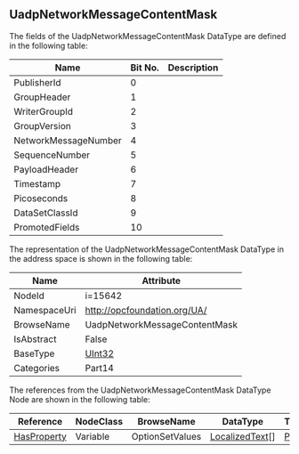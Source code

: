 <!-- datatype -->
## UadpNetworkMessageContentMask
  
<!-- end of description -->
The fields of the UadpNetworkMessageContentMask DataType are defined in the following table:  

|Name|Bit No.| Description|
|---|---|---|
|PublisherId|0||
|GroupHeader|1||
|WriterGroupId|2||
|GroupVersion|3||
|NetworkMessageNumber|4||
|SequenceNumber|5||
|PayloadHeader|6||
|Timestamp|7||
|Picoseconds|8||
|DataSetClassId|9||
|PromotedFields|10||

The representation of the UadpNetworkMessageContentMask DataType in the address space is shown in the following table:  

|Name|Attribute|
|---|---|
|NodeId|i=15642|
|NamespaceUri|http://opcfoundation.org/UA/|
|BrowseName|UadpNetworkMessageContentMask|
|IsAbstract|False|
|BaseType|[UInt32](../../../Part3/DataTypes/UInt32/readme.md)|
|Categories|Part14|

The references from the UadpNetworkMessageContentMask DataType Node are shown in the following table:  

|Reference|NodeClass|BrowseName|DataType|TypeDefinition|ModellingRule|
|---|---|---|---|---|---|
|[HasProperty](../../../Part3/ReferenceTypes/HasProperty/readme.md)|Variable|OptionSetValues|[LocalizedText](../../../Part3/DataTypes/LocalizedText/readme.md)[]|[PropertyType](../../Part5/VariableTypes/PropertyType/readme.md)|[Mandatory](../../Objects/Mandatory/readme.md)|

